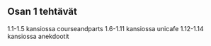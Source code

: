 ## Osan 1 tehtävät
1.1-1.5 kansiossa courseandparts
1.6-1.11 kansiossa unicafe
1.12-1.14 kansiossa anekdootit
